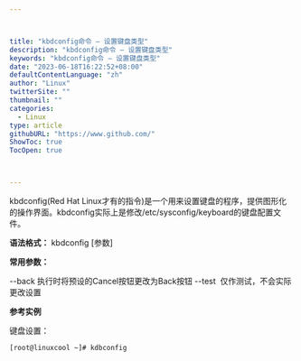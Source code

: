 ```yaml
---



title: "kbdconfig命令 – 设置键盘类型"
description: "kbdconfig命令 – 设置键盘类型"
keywords: "kbdconfig命令 – 设置键盘类型"
date: "2023-06-18T16:22:52+08:00"
defaultContentLanguage: "zh"
author: "Linux"
twitterSite: ""
thumbnail: ""
categories:
  - Linux
type: article
githubURL: "https://www.github.com/"
ShowToc: true
TocOpen: true



---
```


kbdconfig(Red Hat Linux才有的指令)是一个用来设置键盘的程序，提供图形化的操作界面。kbdconfig实际上是修改/etc/sysconfig/keyboard的键盘配置文件。

**语法格式：** kbdconfig [参数]

**常用参数：**

--back 执行时将预设的Cancel按钮更改为Back按钮 --test  仅作测试，不会实际更改设置

**参考实例**

键盘设置：

```
[root@linuxcool ~]# kdbconfig
```